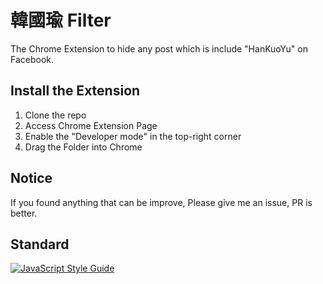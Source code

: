 # 韓國瑜 Filter

The Chrome Extension to hide any post which is include "HanKuoYu" on Facebook.

## Install the Extension
1. Clone the repo
2. Access Chrome Extension Page
3. Enable the "Developer mode" in the top-right corner
3. Drag the Folder into Chrome

## Notice
If you found anything that can be improve, Please give me an issue, PR is better.

## Standard
[![JavaScript Style Guide](https://cdn.rawgit.com/standard/standard/master/badge.svg)](https://github.com/standard/standard)
